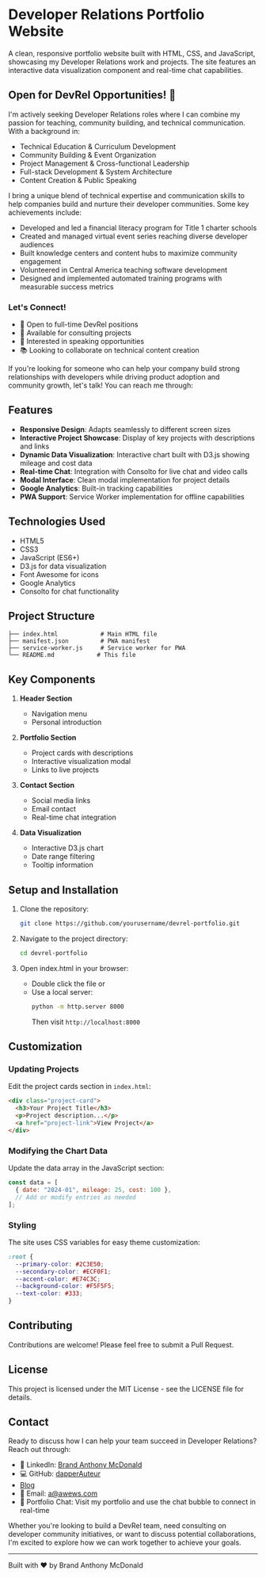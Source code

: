 # Developer Relations Portfolio Website

A clean, responsive portfolio website built with HTML, CSS, and JavaScript, showcasing my Developer Relations work and projects. The site features an interactive data visualization component and real-time chat capabilities.

## Open for DevRel Opportunities! 🚀

I'm actively seeking Developer Relations roles where I can combine my passion for teaching, community building, and technical communication. With a background in:

- Technical Education & Curriculum Development
- Community Building & Event Organization
- Project Management & Cross-functional Leadership
- Full-stack Development & System Architecture
- Content Creation & Public Speaking

I bring a unique blend of technical expertise and communication skills to help companies build and nurture their developer communities. Some key achievements include:

- Developed and led a financial literacy program for Title 1 charter schools
- Created and managed virtual event series reaching diverse developer audiences
- Built knowledge centers and content hubs to maximize community engagement
- Volunteered in Central America teaching software development
- Designed and implemented automated training programs with measurable success metrics

### Let's Connect!

- 💼 Open to full-time DevRel positions
- 🤝 Available for consulting projects
- 🎤 Interested in speaking opportunities
- 📚 Looking to collaborate on technical content creation

If you're looking for someone who can help your company build strong relationships with developers while driving product adoption and community growth, let's talk! You can reach me through:

## Features

- **Responsive Design**: Adapts seamlessly to different screen sizes
- **Interactive Project Showcase**: Display of key projects with descriptions and links
- **Dynamic Data Visualization**: Interactive chart built with D3.js showing mileage and cost data
- **Real-time Chat**: Integration with Consolto for live chat and video calls
- **Modal Interface**: Clean modal implementation for project details
- **Google Analytics**: Built-in tracking capabilities
- **PWA Support**: Service Worker implementation for offline capabilities

## Technologies Used

- HTML5
- CSS3
- JavaScript (ES6+)
- D3.js for data visualization
- Font Awesome for icons
- Google Analytics
- Consolto for chat functionality

## Project Structure

```
├── index.html            # Main HTML file
├── manifest.json         # PWA manifest
├── service-worker.js     # Service worker for PWA
└── README.md            # This file
```

## Key Components

1. **Header Section**
   - Navigation menu
   - Personal introduction

2. **Portfolio Section**
   - Project cards with descriptions
   - Interactive visualization modal
   - Links to live projects

3. **Contact Section**
   - Social media links
   - Email contact
   - Real-time chat integration

4. **Data Visualization**
   - Interactive D3.js chart
   - Date range filtering
   - Tooltip information

## Setup and Installation

1. Clone the repository:
   ```bash
   git clone https://github.com/yourusername/devrel-portfolio.git
   ```

2. Navigate to the project directory:
   ```bash
   cd devrel-portfolio
   ```

3. Open index.html in your browser:
   - Double click the file or
   - Use a local server:
     ```bash
     python -m http.server 8000
     ```
     Then visit `http://localhost:8000`

## Customization

### Updating Projects

Edit the project cards section in `index.html`:

```html
<div class="project-card">
  <h3>Your Project Title</h3>
  <p>Project description...</p>
  <a href="project-link">View Project</a>
</div>
```

### Modifying the Chart Data

Update the data array in the JavaScript section:

```javascript
const data = [
  { date: "2024-01", mileage: 25, cost: 100 },
  // Add or modify entries as needed
];
```

### Styling

The site uses CSS variables for easy theme customization:

```css
:root {
  --primary-color: #2C3E50;
  --secondary-color: #ECF0F1;
  --accent-color: #E74C3C;
  --background-color: #F5F5F5;
  --text-color: #333;
}
```

## Contributing

Contributions are welcome! Please feel free to submit a Pull Request.

## License

This project is licensed under the MIT License - see the LICENSE file for details.

## Contact

Ready to discuss how I can help your team succeed in Developer Relations? Reach out through:

- 💼 LinkedIn: [Brand Anthony McDonald](https://l.awews.com/brand-am-linkedin)
- 💻 GitHub: [dapperAuteur](https://i.til.show/dapperauteur-github)
- [Blog](https://i.til.show/i-write-code-blog)
- 📧 Email: a@awews.com
- 💬 Portfolio Chat: Visit my portfolio and use the chat bubble to connect in real-time

Whether you're looking to build a DevRel team, need consulting on developer community initiatives, or want to discuss potential collaborations, I'm excited to explore how we can work together to achieve your goals.

---
Built with ❤️ by Brand Anthony McDonald